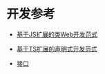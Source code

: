 # 开发参考

-   [基于JS扩展的类Web开发范式](arkui-js/Readme-CN.md)

-   [基于TS扩展的声明式开发范式](arkui-ts/Readme-CN.md)

-   [接口](apis/Readme-CN.md)

